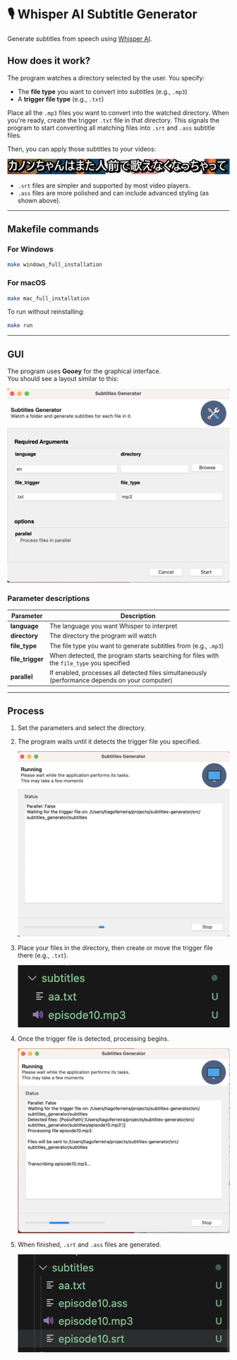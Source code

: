 # 🎙️ Whisper AI Subtitle Generator

Generate subtitles from speech using [Whisper AI](https://github.com/openai/whisper).

## How does it work?

The program watches a directory selected by the user. You specify:
- The **file type** you want to convert into subtitles (e.g., `.mp3`)
- A **trigger file type** (e.g., `.txt`)

Place all the `.mp3` files you want to convert into the watched directory. When you're ready, create the trigger `.txt` file in that directory. This signals the program to start converting all matching files into `.srt` and `.ass` subtitle files.

Then, you can apply those subtitles to your videos:

![Subtitles Example](prints/example_sub.png)

- `.srt` files are simpler and supported by most video players.
- `.ass` files are more polished and can include advanced styling (as shown above).

---

## Makefile commands

### For Windows
```bash
make windows_full_installation
```

### For macOS
```bash
make mac_full_installation
```

To run without reinstalling:
```bash
make run
```

---

## GUI

The program uses **Gooey** for the graphical interface.  
You should see a layout similar to this:

![GUI](prints/gooey.png)

### Parameter descriptions

| Parameter       | Description |
|-----------------|-------------|
| **language**    | The language you want Whisper to interpret |
| **directory**   | The directory the program will watch |
| **file_type**   | The file type you want to generate subtitles from (e.g., `.mp3`) |
| **file_trigger**| When detected, the program starts searching for files with the `file_type` you specified |
| **parallel**    | If enabled, processes all detected files simultaneously (performance depends on your computer) |

---

## Process

1. Set the parameters and select the directory.

2. The program waits until it detects the trigger file you specified.  
   
   ![Waiting](prints/waiting.png)

3. Place your files in the directory, then create or move the trigger file there (e.g., `.txt`).

   ![txt](prints/txt.png)

4. Once the trigger file is detected, processing begins.

   ![reading](prints/reading.png)

5. When finished, `.srt` and `.ass` files are generated.

   ![generated](prints/generated.png)
